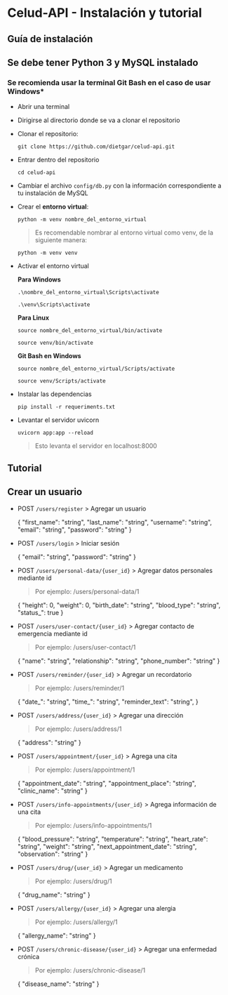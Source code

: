 # Celud-API - Instalación y tutorial

## Guía de instalación

## Se debe tener Python 3 y MySQL instalado

### Se recomienda usar la terminal Git Bash en el caso de usar Windows*

- Abrir una terminal

- Dirigirse al directorio donde se va a clonar el repositorio

- Clonar el repositorio:

  `git clone https://github.com/dietgar/celud-api.git`

- Entrar dentro del repositorio

  `cd celud-api`

- Cambiar el archivo `config/db.py` con la información correspondiente a tu instalación de MySQL

- Crear el **entorno virtual**:

  `python -m venv nombre_del_entorno_virtual`

  > Es recomendable nombrar al entorno virtual como venv, de la siguiente manera:

  `python -m venv venv`

- Activar el entorno virtual

  **Para Windows**

  `.\nombre_del_entorno_virtual\Scripts\activate`

  `.\venv\Scripts\activate`

  **Para Linux**

  `source nombre_del_entorno_virtual/bin/activate`

  `source venv/bin/activate`

  **Git Bash en Windows**
  
  `source nombre_del_entorno_virtual/Scripts/activate`

  `source venv/Scripts/activate`

- Instalar las dependencias

  `pip install -r requeriments.txt`

- Levantar el servidor uvicorn

  `uvicorn app:app --reload`

  > Esto levanta el servidor en localhost:8000

## Tutorial

## Crear un usuario

- POST `/users/register` > Agregar un usuario

    {
      "first_name": "string",
      "last_name": "string",
      "username": "string",
      "email": "string",
      "password": "string"
    }

- POST `/users/login` > Iniciar sesión

    {
      "email": "string",
      "password": "string"
    }

- POST `/users/personal-data/{user_id}` > Agregar datos personales mediante id

    > Por ejemplo: /users/personal-data/1

    {
      "height": 0,
      "weight": 0,
      "birth_date": "string",
      "blood_type": "string",
      "status_": true
    }

- POST `/users/user-contact/{user_id}` > Agregar contacto de emergencia mediante id

    > Por ejemplo: /users/user-contact/1

    {
      "name": "string",
      "relationship": "string",
      "phone_number": "string"
    }

- POST `/users/reminder/{user_id}` > Agregar un recordatorio

    > Por ejemplo: /users/reminder/1

    {
      "date_": "string",
      "time_": "string",
      "reminder_text": "string",
    }

- POST `/users/address/{user_id}` > Agregar una dirección

    > Por ejemplo: /users/address/1

    {
      "address": "string"
    }

- POST `/users/appointment/{user_id}` > Agrega una cita

    > Por ejemplo: /users/appointment/1

    {
      "appointment_date": "string",
      "appointment_place": "string",
      "clinic_name": "string"
    }

- POST `/users/info-appointments/{user_id}` > Agrega información de una cita

    > Por ejemplo: /users/info-appointments/1

    {
      "blood_pressure": "string",
      "temperature": "string",
      "heart_rate": "string",
      "weight": "string",
      "next_appointment_date": "string",
      "observation": "string"
    }

- POST `/users/drug/{user_id}` > Agregar un medicamento

    > Por ejemplo: /users/drug/1

    {
      "drug_name": "string"
    }

- POST `/users/allergy/{user_id}` >  Agregar una alergia

    > Por ejemplo: /users/allergy/1

    {
      "allergy_name": "string"
    }

- POST `/users/chronic-disease/{user_id}` > Agregar una enfermedad crónica

    > Por ejemplo: /users/chronic-disease/1

    {
      "disease_name": "string"
    }
